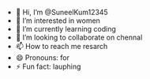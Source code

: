 - 👋 Hi, I’m @SuneelKum12345
- 👀 I’m interested in women
- 🌱 I’m currently learning coding
- 💞️ I’m looking to collaborate on chennal
- 📫 How to reach me resarch
- 😄 Pronouns: for
- ⚡ Fun fact: lauphing

<!---
SuneelKum12345/SuneelKum12345 is a ✨ special ✨ repository because its `README.md` (this file) appears on your GitHub profile.
You can click the Preview link to take a look at your changes.
--->
